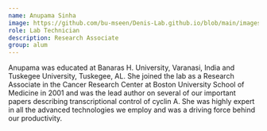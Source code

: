 ```yaml
---
name: Anupama Sinha
image: https://github.com/bu-mseen/Denis-Lab.github.io/blob/main/images/members/Anupama.jpeg
role: Lab Technician
description: Research Associate
group: alum
---
```


Anupama was educated at Banaras H. University, Varanasi, India and Tuskegee University, Tuskegee, AL. She joined the lab as a Research Associate in the Cancer Research Center at Boston University School of Medicine in 2001 and was the lead author on several of our important papers describing transcriptional control of cyclin A. She was highly expert in all the advanced technologies we employ and was a driving force behind our productivity.
